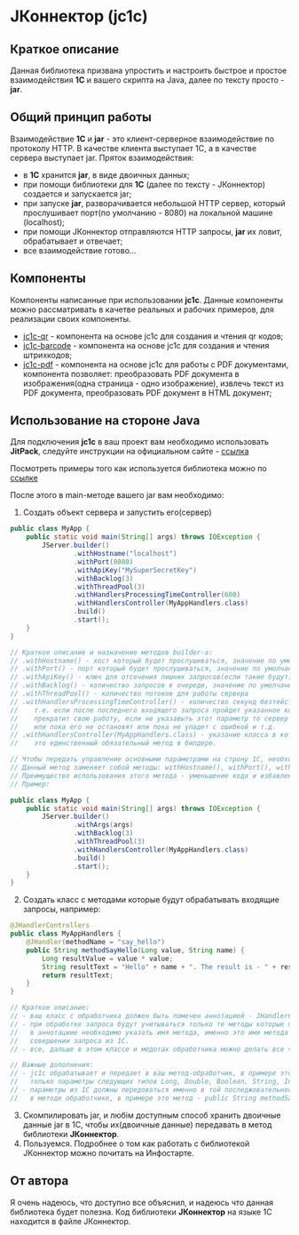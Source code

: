 # JКоннектор (jc1c)

## Краткое описание
Данная библиотека призвана упростить и настроить быстрое и простое
взаимодействия **1С** и вашего скрипта на Java, далее по тексту просто - **jar**.

## Общий принцип работы
Взаимодействие **1С** и **jar** - это клиент-серверное взаимодействие по протоколу HTTP.
В качестве клиента выступает 1С, а в качестве сервера выступает jar.
Пряток взаимодействия:
- в **1С** хранится **jar**, в виде двоичных данных;
- при помощи библиотеки для **1С** (далее по тексту - JКоннектор) создается и запускается jar;
- при запуске **jar**, разворачивается небольшой HTTP сервер, который прослушивает
порт(по умолчанию - 8080) на локальной машине (localhost);
- при помощи JКоннектор отправляются HTTP запросы, **jar** их ловит, обрабатывает и отвечает;
- все взаимодействие готово...

## Компоненты
Компоненты написанные при использовании **jc1c**.
Данные компоненты можно рассматривать в качетве реальных и рабочих примеров, для реализации своих компоненты.
- [jc1c-qr](https://github.com/kaliuzhnyi/jc1c-qr) - компонента на основе jc1c для создания и чтения qr кодов;
- [jc1c-barcode](https://github.com/kaliuzhnyi/jc1c-barcode) - компонента на основе jc1c для создания и чтения штрихкодов;
- [jc1c-pdf](https://github.com/kaliuzhnyi/jc1c-pdf) - компонента на основе jc1c для работы с PDF документами, компонента позволяет: преобразовать PDF документа в изображения(одна страница - одно изображение), извлечь текст из PDF документа, преобразовать PDF документ в HTML документ;

## Использование на стороне Java
Для подключения **jc1c** в ваш проект вам необходимо использовать **JitPack**,
следуйте инструкции на официальном сайте - [ссылка](https://jitpack.io/#kaliuzhnyi/jc1c/1.0.8)

Посмотреть примеры того как используется библиотека можно по [ссылке](https://github.com/kaliuzhnyi/jc1c-examples "https://github.com/kaliuzhnyi/jc1c-examples")

После этого в main-методе вашего jar вам необходимо:
1. Создать объект сервера и запустить его(сервер)
``` java
public class MyApp {
    public static void main(String[] args) throws IOException {
        JServer.builder()
                .withHostname("localhost")
                .withPort(8080)
                .withApiKey("MySuperSecretKey")
                .withBacklog(3)
                .withThreadPool(3)
                .withHandlersProcessingTimeController(600)
                .withHandlersController(MyAppHandlers.class)
                .build()
                .start();
    }
}

// Краткое описание и назначение методов builder-а:
// .withHostname() - хост который будет прослушиваться, значение по умолчанию localhost
// .withPort() - порт который будет прослушиваться, значение по умолчанию 8080
// .withApiKey() - ключ для отсечения лишних запросов(если такие будут)
// .withBacklog() - количество запросов в очереди, значение по умолчанию 3
// .withThreadPool() - количество потоков для работы сервера
// .withHandlersProcessingTimeController() - количество секунд безтействия,
//    т.е. если после последнего входящего запроса пройдет указанное количество секунд то сервер
//    прекратит свою работу, если не указавыть этот параметр то сервер будет работать вечно
//    или пока его не остановят или пока не упадет с ошибкой и т.д.
// .withHandlersController(MyAppHandlers.class) - указание класса в котором содержатся методы-обработчики запросов,
//    это единственный обязательный метод в билдере.

// Чтобы передать управление основными параметрами на строну 1С, необходимо использовать методы билдера - withArgs().
// Данный метод заменяет собой методы: withHostname(), withPort(), withApiKey(), withHandlersProcessingTimeController().
// Преимущество использования этого метода - уменьшение кода и избавление от лишних проверок аргументов main-метода.
// Пример:

public class MyApp {
    public static void main(String[] args) throws IOException {
        JServer.builder()
                .withArgs(args)
                .withBacklog(3)
                .withThreadPool(3)
                .withHandlersController(MyAppHandlers.class)
                .build()
                .start();
    }
}

```
2. Создать класс с методами которые будут обрабатывать входящие запросы, например:
``` java
@JHandlerControllers
public class MyAppHandlers {
    @JHandler(methodName = "say_hello")
    public String methodSayHello(Long value, String name) {
        Long resultValue = value * value;
        String resultText = "Hello" + name + ". The result is - " + resultValue;
        return resultText;
    }
}

// Краткое описание:
// - ваш класс с обработчика должен быть помечен аннотацией - JHandlerControllers
// - при обработке запроса будут учитываться только те методы которые помечены фннотацией - JHandler
//   в аннотациие необходимо указать имя метода, именно это имя метода необходимо указывать при 
//   совершении запроса из 1С.
// - все, дальше в этом классе и медотах обработчика можно делать все что угодно ;)

// Важные дополнения:
// - jc1c обрабатывает и передает в ваш метод-обработчик, в примере это метод - public String methodSayHello(Long value, String name)
//   только параметры следующих типов Long, Double, Boolean, String, Instant
// - параметры из 1С должны передоваться именно в той последжовательности в которой они указаны
//   в методе обработчике, в примере это метод - public String methodSayHello(Long value, String name)

```
3. Скомпилировать jar, и любім доступным способ хранить двоичные данные jar в 1С, чтобы их(двоичные данные)
передавать в метод библиотеки **JКоннектор**.
4. Пользуемся. Подробнее о том как работать с библиотекой JКоннектор можно почитать на Инфостарте.

## От автора
Я очень надеюсь, что доступно все объяснил, и надеюсь что данная библиотека будет полезна.
Код библиотеки **JКоннектор** на языке 1С находится в файле JКоннектор.